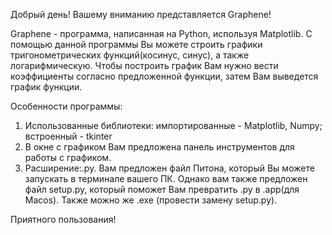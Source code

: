 Добрый день! Вашему вниманию представляется Graphene!

Graphene - программа, написанная на Python, используя Matplotlib. 
C помощью данной программы Вы можете строить графики тригонометрических функций(косинус, синус), а также логарифмическую.
Чтобы построить график Вам нужно вести коэффициенты согласно предложенной функции, затем Вам выведется график функции.


Особенности программы:
1) Иcпользованные библиотеки: импортированные - Matplotlib, Numpy; встроенный - tkinter
2) В окне с графиком Вам предложена панель инструментов для работы с графиком.
3) Расширение:.py. Вам предложен файл Питона, который Вы можете запускать в терминале вашего ПК.
Однако вам также предложен файл setup.py, который поможет Вам превратить .py в .app(для Macos). Также можно же .exe (провести замену setup.py).

Приятного пользования!
